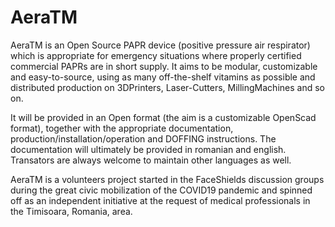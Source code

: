 # AeraTM
AeraTM is an Open Source PAPR device (positive pressure air respirator) which is appropriate for emergency situations where properly certified commercial PAPRs are in short supply. It aims to be modular, customizable and easy-to-source, using as many off-the-shelf vitamins as possible and distributed production on 3DPrinters, Laser-Cutters, MillingMachines and so on. 

It will be provided in an Open format (the aim is a customizable OpenScad format), together with the appropriate documentation, production/installation/operation and DOFFING instructions. The documentation will ultimately be provided in romanian and english. Transators are always welcome to maintain other languages as well. 

AeraTM is a volunteers project started in the FaceShields discussion groups during the great civic mobilization of the COVID19 pandemic and spinned off as an independent initiative at the request of medical professionals in the Timisoara, Romania, area.
